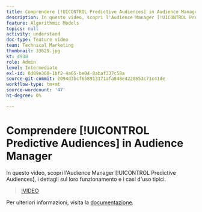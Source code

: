 ```yaml
---
title: Comprendere [!UICONTROL Predictive Audiences] in Audience Manager
description: In questo video, scopri l'Audience Manager [!UICONTROL Predictive Audiences], i dettagli sul loro funzionamento e i casi d'uso tipici.
feature: Algorithmic Models
topics: null
activity: understand
doc-type: feature video
team: Technical Marketing
thumbnail: 33629.jpg
kt: 4938
role: Admin
level: Intermediate
exl-id: 0d09e360-1bf2-4a65-be04-8abaf337c58a
source-git-commit: 2094d3bcf658913171afa848e4228653c71c41de
workflow-type: tm+mt
source-wordcount: '47'
ht-degree: 0%

---
```


# Comprendere [!UICONTROL Predictive Audiences] in Audience Manager

In questo video, scopri l&#39;Audience Manager [!UICONTROL Predictive Audiences], i dettagli sul loro funzionamento e i casi d&#39;uso tipici.

>[!VIDEO](https://video.tv.adobe.com/v/36663/?quality=12&captions=ita)

Per ulteriori informazioni, visita la [documentazione](https://experienceleague.adobe.com/docs/audience-manager/user-guide/features/algorithmic-models/predictive-audiences/predictive-audiences.html?lang=it).
